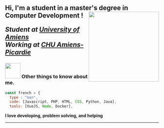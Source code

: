 <h2> Hi, I'm a student in a master's degree in Computer Development !
<img align='right' src="https://giphy.com/embed/bcKmIWkUMCjVm" width="230">
<p><em>Student at <a href="https://miage-amiens.fr/">University of Amiens</a>
</br>Working at <a href="https://www.chu-amiens.fr/">CHU Amiens-Picardie</a>
</em></p>

### <img src="https://media.giphy.com/media/VgCDAzcKvsR6OM0uWg/giphy.gif" width="50"> Other things to know about me.  

```javascript
const french = {
  type : "man",
  code: [Javascript, PHP, HTML, CSS, Python, Java],
  tools: [VueJS, Node, Docker],
```

<b>I love developing, problem solving, and helping</b>

---
